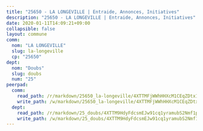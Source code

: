 ```yaml
---
title: "25650 - LA LONGEVILLE | Entraide, Annonces, Initiatives"
description: "25650 - LA LONGEVILLE | Entraide, Annonces, Initiatives"
date: 2020-01-11T14:09:21+09:00
collapsible: false
layout: commune
comm:
  nom: "LA LONGEVILLE"
  slug: la-longeville
  cp: "25650"
dept:
  nom: "Doubs"
  slug: doubs
  num: "25"
peerpad:
  comm:
    read_path: /r/markdown/25650_la-longeville/4XTTMFjWWhHHXcM1CEqZDtx1a8eXWR6szX7WFiTn1Woqw4JvV
    write_path: /w/markdown/25650_la-longeville/4XTTMFjWWhHHXcM1CEqZDtx1a8eXWR6szX7WFiTn1Woqw4JvV-K3TgU3xqXHAuUx2kqzYenSRPsy6QQrC2e7VRKNu3vjJrUAwX1mu93CxqQxJjSJ1jg6azyssjQuQVhqqJLWJgxFZonpFLwo8eQsZiHw1YaMft8PC5gv9KxCcYZvSvWxV5A9mLCwSq
  dept:
    read_path: /r/markdown/25_doubs/4XTTM9HdyFdcsmEJw91cq1yramubS2Nmf1ps2s84xcMxY74Zv
    write_path: /w/markdown/25_doubs/4XTTM9HdyFdcsmEJw91cq1yramubS2Nmf1ps2s84xcMxY74Zv-K3TgURza6A4QY75MscA2g52nUX9tjMQaHW9mgBSgyRKNNp3M6gkaXA9iDDtpbSx22mTSZbQLYS1izbwsznz8e9u5BERCmGKxZ379xV2nAaDe1bGyxrjytc7G1EcbGtknRFYQ1Lxp
---
```


